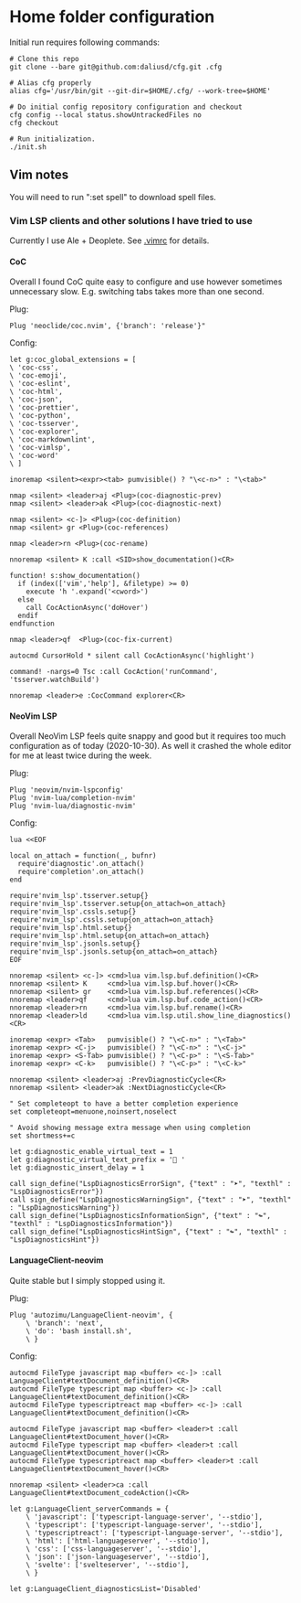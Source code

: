# Home folder configuration

Initial run requires following commands:

```console
# Clone this repo
git clone --bare git@github.com:daliusd/cfg.git .cfg

# Alias cfg properly
alias cfg='/usr/bin/git --git-dir=$HOME/.cfg/ --work-tree=$HOME'

# Do initial config repository configuration and checkout
cfg config --local status.showUntrackedFiles no
cfg checkout

# Run initialization.
./init.sh
```

## Vim notes

You will need to run ":set spell" to download spell files.

### Vim LSP clients and other solutions I have tried to use

Currently I use Ale + Deoplete. See [.vimrc](./.vimrc) for details.

#### CoC

Overall I found CoC quite easy to configure and use however
sometimes unnecessary slow. E.g. switching tabs takes more than
one second.

Plug:

```vimrc
Plug 'neoclide/coc.nvim', {'branch': 'release'}"
```

Config:

```vimrc
let g:coc_global_extensions = [
\ 'coc-css',
\ 'coc-emoji',
\ 'coc-eslint',
\ 'coc-html',
\ 'coc-json',
\ 'coc-prettier',
\ 'coc-python',
\ 'coc-tsserver',
\ 'coc-explorer',
\ 'coc-markdownlint',
\ 'coc-vimlsp',
\ 'coc-word'
\ ]

inoremap <silent><expr><tab> pumvisible() ? "\<c-n>" : "\<tab>"

nmap <silent> <leader>aj <Plug>(coc-diagnostic-prev)
nmap <silent> <leader>ak <Plug>(coc-diagnostic-next)

nmap <silent> <c-]> <Plug>(coc-definition)
nmap <silent> gr <Plug>(coc-references)

nmap <leader>rn <Plug>(coc-rename)

nnoremap <silent> K :call <SID>show_documentation()<CR>

function! s:show_documentation()
  if (index(['vim','help'], &filetype) >= 0)
    execute 'h '.expand('<cword>')
  else
    call CocActionAsync('doHover')
  endif
endfunction

nmap <leader>qf  <Plug>(coc-fix-current)

autocmd CursorHold * silent call CocActionAsync('highlight')

command! -nargs=0 Tsc :call CocAction('runCommand', 'tsserver.watchBuild')

nnoremap <leader>e :CocCommand explorer<CR>
```

#### NeoVim LSP

Overall NeoVim LSP feels quite snappy and good but it requires too
much configuration as of today (2020-10-30). As well it crashed
the whole editor for me at least twice during the week.

Plug:

```vimrc
Plug 'neovim/nvim-lspconfig'
Plug 'nvim-lua/completion-nvim'
Plug 'nvim-lua/diagnostic-nvim'
```

Config:

```vimrc
lua <<EOF

local on_attach = function(_, bufnr)
  require'diagnostic'.on_attach()
  require'completion'.on_attach()
end

require'nvim_lsp'.tsserver.setup{}
require'nvim_lsp'.tsserver.setup{on_attach=on_attach}
require'nvim_lsp'.cssls.setup{}
require'nvim_lsp'.cssls.setup{on_attach=on_attach}
require'nvim_lsp'.html.setup{}
require'nvim_lsp'.html.setup{on_attach=on_attach}
require'nvim_lsp'.jsonls.setup{}
require'nvim_lsp'.jsonls.setup{on_attach=on_attach}
EOF

nnoremap <silent> <c-]> <cmd>lua vim.lsp.buf.definition()<CR>
nnoremap <silent> K     <cmd>lua vim.lsp.buf.hover()<CR>
nnoremap <silent> gr    <cmd>lua vim.lsp.buf.references()<CR>
nnoremap <leader>qf     <cmd>lua vim.lsp.buf.code_action()<CR>
nnoremap <leader>rn     <cmd>lua vim.lsp.buf.rename()<CR>
nnoremap <leader>ld     <cmd>lua vim.lsp.util.show_line_diagnostics()<CR>

inoremap <expr> <Tab>   pumvisible() ? "\<C-n>" : "\<Tab>"
inoremap <expr> <C-j>   pumvisible() ? "\<C-n>" : "\<C-j>"
inoremap <expr> <S-Tab> pumvisible() ? "\<C-p>" : "\<S-Tab>"
inoremap <expr> <C-k>   pumvisible() ? "\<C-p>" : "\<C-k>"

nnoremap <silent> <leader>aj :PrevDiagnosticCycle<CR>
nnoremap <silent> <leader>ak :NextDiagnosticCycle<CR>

" Set completeopt to have a better completion experience
set completeopt=menuone,noinsert,noselect

" Avoid showing message extra message when using completion
set shortmess+=c

let g:diagnostic_enable_virtual_text = 1
let g:diagnostic_virtual_text_prefix = ' '
let g:diagnostic_insert_delay = 1

call sign_define("LspDiagnosticsErrorSign", {"text" : "➤", "texthl" : "LspDiagnosticsError"})
call sign_define("LspDiagnosticsWarningSign", {"text" : "➤", "texthl" : "LspDiagnosticsWarning"})
call sign_define("LspDiagnosticsInformationSign", {"text" : "↬", "texthl" : "LspDiagnosticsInformation"})
call sign_define("LspDiagnosticsHintSign", {"text" : "↬", "texthl" : "LspDiagnosticsHint"})
```

#### LanguageClient-neovim

Quite stable but I simply stopped using it.

Plug:

```vimrc
Plug 'autozimu/LanguageClient-neovim', {
    \ 'branch': 'next',
    \ 'do': 'bash install.sh',
    \ }
```

Config:

```vimrc
autocmd FileType javascript map <buffer> <c-]> :call LanguageClient#textDocument_definition()<CR>
autocmd FileType typescript map <buffer> <c-]> :call LanguageClient#textDocument_definition()<CR>
autocmd FileType typescriptreact map <buffer> <c-]> :call LanguageClient#textDocument_definition()<CR>

autocmd FileType javascript map <buffer> <leader>t :call LanguageClient#textDocument_hover()<CR>
autocmd FileType typescript map <buffer> <leader>t :call LanguageClient#textDocument_hover()<CR>
autocmd FileType typescriptreact map <buffer> <leader>t :call LanguageClient#textDocument_hover()<CR>

nnoremap <silent> <leader>ca :call LanguageClient#textDocument_codeAction()<CR>

let g:LanguageClient_serverCommands = {
    \ 'javascript': ['typescript-language-server', '--stdio'],
    \ 'typescript': ['typescript-language-server', '--stdio'],
    \ 'typescriptreact': ['typescript-language-server', '--stdio'],
    \ 'html': ['html-languageserver', '--stdio'],
    \ 'css': ['css-languageserver', '--stdio'],
    \ 'json': ['json-languageserver', '--stdio'],
    \ 'svelte': ['svelteserver', '--stdio'],
    \ }

let g:LanguageClient_diagnosticsList='Disabled'
```
